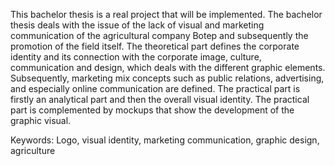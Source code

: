 This bachelor thesis is a real project that will be implemented. The bachelor thesis deals with the issue of the lack of visual and marketing communication of the agricultural company Botep and subsequently the promotion of the field itself.
The theoretical part defines the corporate identity and its connection with the corporate image, culture, communication and design, which deals with the different graphic elements. Subsequently, marketing mix concepts such as public relations, advertising, and especially online communication are defined. The practical part is firstly an analytical part and then the overall visual identity. 
The practical part is complemented by mockups that show the development of the graphic visual. 

Keywords: Logo, visual identity, marketing communication, graphic design, agriculture
